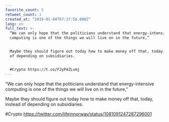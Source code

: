 ```yaml
---
favorite_count: 5
retweet_count: 1
created_at: "2019-01-04T07:37:56.000Z"
lang: en
full_text: >-
  “We can only hope that the politicians understand that energy-intensive
  computing is one of the things we will live on in the future,”


  Maybe they should figure out today how to make money off that, today, instead
  of depending on subsidiaries.


  #Crypto https://t.co/FJyP4ZLvmj
---
```


“We can only hope that the politicians understand that energy-intensive
computing is one of the things we will live on in the future,”

Maybe they should figure out today how to make money off that, today, instead of
depending on subsidiaries.

#Crypto <https://twitter.com/lifeinnorway/status/1081091247287296001>

